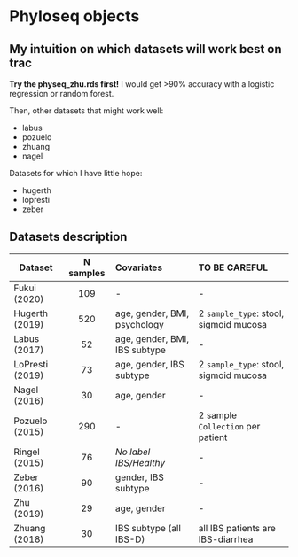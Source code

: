 # Phyloseq objects

## My intuition on which datasets will work best on trac

**Try the physeq_zhu.rds first!** I would get >90% accuracy with a logistic regression or random forest.

Then, other datasets that might work well:
- labus
- pozuelo
- zhuang
- nagel

Datasets for which I have little hope:
- hugerth
- lopresti
- zeber



## Datasets description

|     Dataset    | N samples |          Covariates          |             TO BE CAREFUL              |
| -------------- | :-------: | :--------------------------- | :------------------------------------- |
|  Fukui (2020)  |    109    |             -                |                    -                   |
| Hugerth (2019) |    520    |age, gender, BMI, psychology  | 2 `sample_type`: stool, sigmoid mucosa |
|  Labus (2017)  |     52    |age, gender, BMI, IBS subtype |                    -                   |
|LoPresti (2019) |     73    |age, gender, IBS subtype      | 2 `sample_type`: stool, sigmoid mucosa |
|  Nagel (2016)  |     30    |age, gender                   |                    -                   |
| Pozuelo (2015) |    290    |             -                | 2 sample `Collection` per patient      |
| Ringel (2015)  |     76    | _No label IBS/Healthy_       |                    -                   |
|  Zeber (2016)  |     90    |gender, IBS subtype           |                    -                   |
|   Zhu (2019)   |     29    |age, gender                   |                    -                   |
| Zhuang (2018)  |     30    |IBS subtype (all IBS-D)       | all IBS patients are IBS-diarrhea      |


